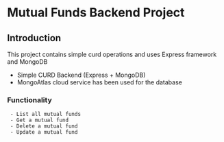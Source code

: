 # Mutual Funds Backend Project

## Introduction

This project contains simple curd operations and uses Express framework and MongoDB

 - Simple CURD Backend (Express + MongoDB)
 - MongoAtlas cloud service has been used for the database
 
### Functionality

```
 - List all mutual funds
 - Get a mutual fund
 - Delete a mutual fund 
 - Update a mutual fund